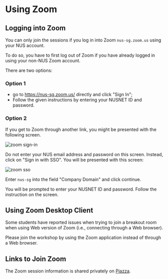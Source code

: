 # Using Zoom

## Logging into Zoom

You can only join the sessions if you log in into Zoom
`nus-sg.zoom.us` using your NUS account.

To do so, you have to first log out of Zoom if you have already logged in using your non-NUS Zoom account.

There are two options:

### Option 1
- go to https://nus-sg.zoom.us/ directly and click "Sign In";
- Follow the given instructions by entering your NUSNET ID and password.

### Option 2
If you get to Zoom through another link, you might be presented with
the following screen.

![zoom sign-in](figures/zoom-signin.png)

Do not enter your NUS email address and password on this
screen.  Instead, click on "Sign in with SSO".  You will be
presented with this screen:

![zoom sso](figures/zoom-sso.png)

Enter `nus-sg` into the field "Company Domain" and click continue.

You will be prompted to enter your NUSNET ID and password.  Follow
the instruction on the screen.

## Using Zoom Desktop Client

Some students have reported issues when trying to join a breakout
room when using Web version of Zoom (i.e., connecting through a Web
browser).  

Please join the workshop by using the Zoom application instead of
through a Web browser.

## Links to Join Zoom

The Zoom session information is shared privately on [Piazza](https://piazza.com/class/kdgunoizhic105?cid=7).
